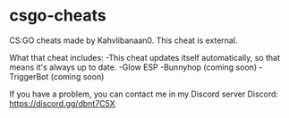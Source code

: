 # csgo-cheats
CS:GO cheats made by Kahvlibanaan0. This cheat is external.

What that cheat includes:
-This cheat updates itself automatically, so that means it's always up to date.
-Glow ESP
-Bunnyhop (coming soon)
-TriggerBot (coming soon)

If you have a problem, you can contact me in my Discord server
Discord: https://discord.gg/dbnt7C5X
